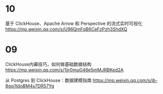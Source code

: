 
# 10

基于 ClickHouse、Apache Arrow 和 Perspective 的流式实时可视化 https://mp.weixin.qq.com/s/U96QmFqB6CeFzPzh3ShdXQ

# 09

ClickHouse内幕技巧，如何做基础数据结构 https://mp.weixin.qq.com/s/1jjr0muG46e5mMJRBKed2A

从 Postgres 到 ClickHouse：数据建模指南 https://mp.weixin.qq.com/s/ib-8goi1ldoBM4s7DR57Yg

